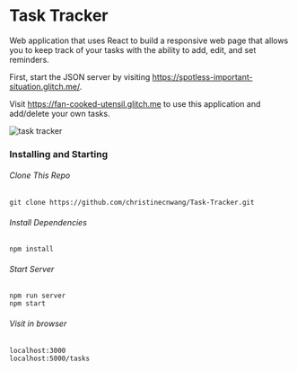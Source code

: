 # Task Tracker

Web application that uses React to build a responsive web page that allows you to keep track of your tasks with the ability to add, edit, and set reminders.

First, start the JSON server by visiting https://spotless-important-situation.glitch.me/.

Visit https://fan-cooked-utensil.glitch.me to use this application and add/delete your own tasks.

![task tracker](https://user-images.githubusercontent.com/96750529/212836558-98e15c99-7aad-490a-b9cf-60d0125ce891.png)

### Installing and Starting

###### Clone This Repo

```
git clone https://github.com/christinecnwang/Task-Tracker.git
```

###### Install Dependencies

```
npm install
```

###### Start Server

```
npm run server
npm start
```

###### Visit in browser

```
localhost:3000
localhost:5000/tasks
```
